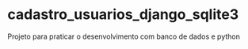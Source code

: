 # cadastro_usuarios_django_sqlite3
Projeto para praticar o desenvolvimento com banco de dados e python
